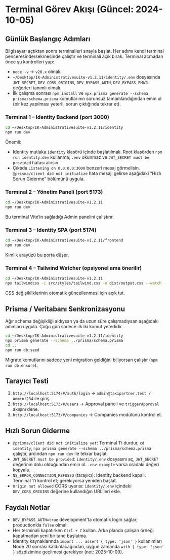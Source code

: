 # Terminal Görev Akışı (Güncel: 2024-10-05)

## Günlük Başlangıç Adımları
Bilgisayarı açtıktan sonra terminalleri sırayla başlat. Her adımı kendi terminal penceresinde/sekmesinde çalıştır ve terminali açık bırak. Terminal açmadan önce şu kontrolleri yap:
- `node -v` → `v20.x` olmalı.
- `~/Desktop/IK-Administrativesuite-v1.2.11/identity/.env` dosyasında `JWT_SECRET`, `DEV_CORS_ORIGINS`, `DEV_BYPASS_AUTH`, `DEV_BYPASS_EMAIL` değerleri tanımlı olmalı.
- İlk çalışma sonrası `npm install` ve `npx prisma generate --schema prisma/schema.prisma` komutlarının sorunsuz tamamlandığından emin ol (bir kez yapılması yeterli, sorun çıktığında tekrar et).

### Terminal 1 – Identity Backend (port 3000)
```bash
cd ~/Desktop/IK-Administrativesuite-v1.2.11/identity
npm run dev
```
Önemli:
- Identity mutlaka `identity` klasörü içinde başlatılmalı. Root klasörden `npm run identity:dev` kullanma; `.env` okunmaz ve `JWT_SECRET must be provided` hatası alırsın.
- Çıktıda `Listening on 0.0.0.0:3000` benzeri mesaj görmelisin. `@prisma/client did not initialize` hata mesajı gelirse aşağıdaki “Hızlı Sorun Giderme” bölümünü uygula.

### Terminal 2 – Yönetim Paneli (port 5173)
```bash
cd ~/Desktop/IK-Administrativesuite-v1.2.11
npm run dev
```
Bu terminal Vite’in sağladığı Admin panelini çalıştırır.

### Terminal 3 – Identity SPA (port 5174)
```bash
cd ~/Desktop/IK-Administrativesuite-v1.2.11/frontend
npm run dev
```
Kimlik arayüzü bu porta düşer.

### Terminal 4 – Tailwind Watcher (opsiyonel ama önerilir)
```bash
cd ~/Desktop/IK-Administrativesuite-v1.2.11
npx tailwindcss -i src/styles/tailwind.css -o dist/output.css --watch --postcss
```
CSS değişikliklerinin otomatik güncellenmesi için açık tut.

## Prisma / Veritabanı Senkronizasyonu
Ağır schema değişikliği aldıysan ya da uzun süre çalışmadıysan aşağıdaki adımları uygula. Çoğu gün sadece ilk iki komut yeterlidir.
```bash
cd ~/Desktop/IK-Administrativesuite-v1.2.11/identity
npx prisma generate --schema ../prisma/schema.prisma
cd ..
npm run db:seed
```
Migrate komutlarını sadece yeni migration geldiğini biliyorsan çalıştır (`npm run db:ensure`).

## Tarayıcı Testi
1. `http://localhost:5174/#/auth/login` → `admin@taxipartner.test / Admin!234` ile giriş.
2. `http://localhost:5173/#/users` → Approval paneli ve `triggerApproval` akışını dene.
3. `http://localhost:5173/#/companies` → Companies modülünü kontrol et.

## Hızlı Sorun Giderme
- `@prisma/client did not initialize yet`: Terminal 1’i durdur, `cd identity`, `npx prisma generate --schema ../prisma/schema.prisma` çalıştır, ardından `npm run dev` ile tekrar başlat.
- `JWT_SECRET must be provided`: `identity/.env` dosyasını aç, `JWT_SECRET` değerinin dolu olduğundan emin ol. `.env.example` varsa oradaki değeri kopyala.
- `NS_ERROR_CONNECTION_REFUSED` (tarayıcı): Identity backend kapalı. Terminal 1’i kontrol et; gerekiyorsa yeniden başlat.
- `Origin not allowed` CORS uyarısı: `identity/.env` içindeki `DEV_CORS_ORIGINS` değerine kullandığın URL’leri ekle.

## Faydalı Notlar
- `DEV_BYPASS_AUTH=true` development’ta otomatik login sağlar; production’da `false` olmalı.
- Her terminali kapatırken `Ctrl + C` kullan. Arka planda çalışan örneği kapatmadan yeni bir tane başlatma.
- Identity kaynaklarında `import ... assert { type: 'json' }` kullanımları Node 20 sonrası kaldırılacağından, uygun zamanda `with { type: 'json' }` sözdizimine geçilmesi gerekiyor (not: 2025-10-09).
